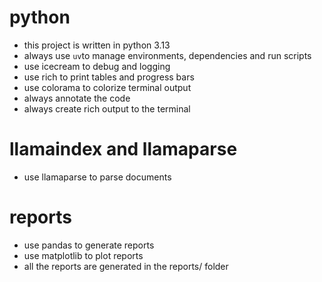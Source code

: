 # python
- this project is written in python 3.13
- always use `uv`to manage environments, dependencies and run scripts
- use icecream to debug and logging
- use rich to print tables and progress bars
- use colorama to colorize terminal output
- always annotate the code
- always create rich output to the terminal

# llamaindex and llamaparse
- use llamaparse to parse documents

# reports
- use pandas to generate reports
- use matplotlib to plot reports
- all the reports are generated in the reports/ folder